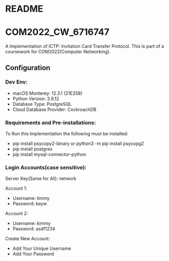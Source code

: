 # README
# COM2022_CW_6716747

A Implementation of ICTP: Invitation Card Transfer Protocol. This is part of a coursework for COM2022(Computer Networking).

## Configuration

### Dev Env:
- macOS Monterey: 12.3.1 (21E258)
- Python Version: 3.9.12
- Database Type: PostgreSQL
- Cloud Database Provider: CockroachDB

### Requirements and Pre-installations:

To Run this Implementation the following must be installed:
- pip install psycopy2-binary or python3 -m pip install psycopg2
- pip install postgres
- pip install mysql-connector-python


### Login Accounts(case sensitive):

Server Key(Same for All): network

Account 1:
- Username: timmy
- Password: keyw

Account 2:
- Username: kimmy
- Password: asdf1234

Create New Account:
- Add Your Unique Username
- Add Your Password



